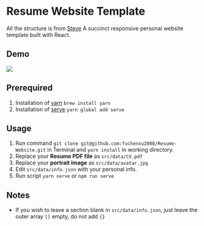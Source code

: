 # Resume Website Template

All the structure is from [Steve](https://github.com/CooSamuel/Resume-Website.git) A succinct responsive personal website template built with React.

## Demo
![](https://ws1.sinaimg.cn/large/006tKfTcgy1g10esz8im3j31gk0u0wj1.jpg)

## Prerequired
1. Installation of [yarn](https://yarnpkg.com/lang/en/docs/install/)  `brew install yarn`
2. Installation of [serve](https://www.npmjs.com/package/serve) `yarn global add serve` 

## Usage

1. Run command `git clone git@github.com:fuchenxu2008/Resume-Website.git` in Terminal and `yarn install` in working directory.
2. Replace your **Resume PDF file** as `src/data/CV.pdf`
3. Replace your **portrait image** as `src/data/avatar.jpg`
4. Edit `src/data/info.json` with your personal info.
5. Run script `yarn serve` or `npm run serve`

## Notes

* If you wish to leave a section blank in `src/data/info.json`, just leave the outer array `[]` empty, do not add `{}`